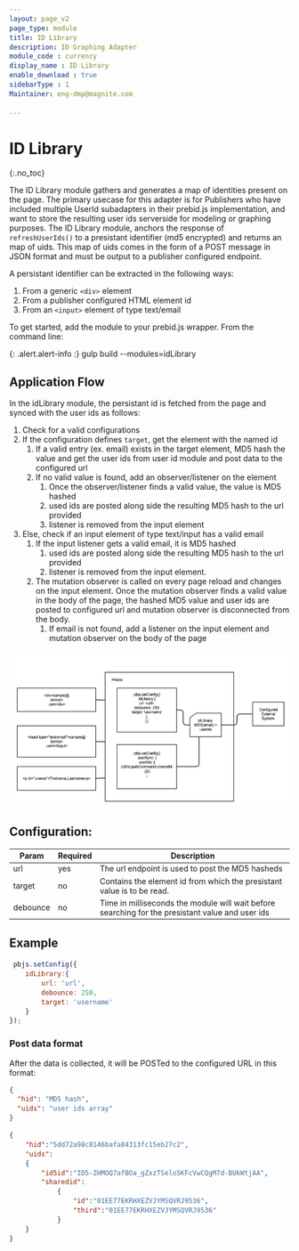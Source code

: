 ```yaml
---
layout: page_v2
page_type: module
title: ID Library
description: ID Graphing Adapter
module_code : currency
display_name : ID Library
enable_download : true
sidebarType : 1
Maintainer: eng-dmp@magnite.com

---
```



# ID Library
{:.no_toc}

The ID Library module gathers and generates a map of identities present on the page.  The primary usecase for this adapter is for Publishers who have included multiple UserId subadapters in their prebid.js implementation, and want to store the resulting user ids serverside for modeling or graphing purposes.  The ID Library module, anchors the response of `refreshUserIds()` to a presistant identifier (md5 encrypted) and returns an map of uids.  This map of uids comes in the form of a POST message in JSON format and must be output to a publisher configured endpoint. 

A persistant identifier can be extracted in the following ways:

1. From a generic `<div>` element
2. From a publisher configured HTML element id
3. From an `<input>` element of type text/email

To get started, add the module to your prebid.js wrapper. From the command line:

{: .alert.alert-info :}
gulp build --modules=idLibrary


## Application Flow

In the idLibrary module, the persistant id is fetched from the page and synced with the user ids as follows:

1. Check for a valid configurations
1. If the configuration defines `target`, get the element with the named id
   1. If a valid entry (ex. email) exists in the target element, MD5 hash the value and get the user ids from user id module and post data to the configured url
   1. If no valid value is found, add an observer/listener on the element
       1. Once the observer/listener finds a valid value, the value is MD5 hashed
       1. used ids are posted along side the resulting MD5 hash to the url provided
       1. listener is removed from the input element
1. Else, check if an input element of type text/input has a valid email
   1. If the input listener gets a valid email, it is MD5 hashed 
      1. used ids are posted along side the resulting MD5 hash to the url provided
      1. listener is removed from the input element.
   1. The mutation observer is called on every page reload and changes on the input element. Once the mutation observer finds a valid value in the body of the page, the hashed MD5 value and user ids are posted to configured url and mutation observer is disconnected from the body.
      1. If email is not found, add a listener on the input element and mutation observer on the body of the page
  
![Image of IDLibrary](/assets/images/dev-docs/IDlib.png)

## Configuration:

| Param  | Required | Description |
| --- | --- | --- |
| url | yes | The url endpoint is used to post the MD5 hasheds|
| target | no | Contains the element id from which the presistant value is to be read.|
| debounce | no | Time in milliseconds the module will wait before searching for the presistant value and user ids|

## Example

```javascript
 pbjs.setConfig({
    idLibrary:{
        url: 'url',
        debounce: 250,
        target: 'username'
    }
});
```

### Post data format

After the data is collected, it will be POSTed to the configured URL in this format:

```json
{
  "hid": "MD5 hash",
  "uids": "user ids array"
}
```

```json
{
	"hid":"5dd72a98c8146bafa84313fc15eb27c2",
	"uids":
	{
		"id5id":"ID5-ZHMOQ7afBOa_gZxzTSelo5KFcVwCQgM7d-BUkWtjAA",
		"sharedid":
			{
				"id":"01EE77EKRHXEZVJYMSQVRJ9536",
				"third":"01EE77EKRHXEZVJYMSQVRJ9536"
			}
	}
}
```
